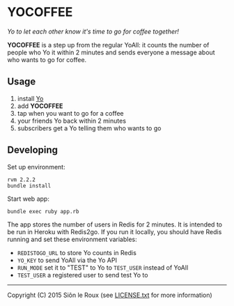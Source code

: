YOCOFFEE
=========

*Yo to let each other know it's time to go for coffee together!*

**YOCOFFEE** is a step up from the regular YoAll: it counts the number
of people who Yo it within 2 minutes and sends everyone a message about
who wants to go for coffee.

Usage
-----

1. install [Yo](https://www.justyo.co/)
2. add **YOCOFFEE**
3. tap when you want to go for a coffee
4. your friends Yo back within 2 minutes
5. subscribers get a Yo telling them who wants to go

Developing
----------

Set up environment:

    rvm 2.2.2
    bundle install

Start web app:

    bundle exec ruby app.rb

The app stores the number of users in Redis for 2 minutes.  It is
intended to be run in Heroku with Redis2go.  If you run it locally, you
should have Redis running and set these environment variables:

 * `REDISTOGO_URL` to store Yo counts in Redis
 * `YO_KEY` to send YoAll via the Yo API
 * `RUN_MODE` set it to "TEST" to Yo to `TEST_USER` instead of YoAll
 * `TEST_USER` a registered user to send test Yo to

---
Copyright (C) 2015 Siôn le Roux (see [LICENSE.txt](LICENSE.txt) for more information)
